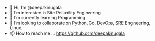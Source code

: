 - 👋 Hi, I’m @deepakinugala
- 👀 I’m interested in Site Reliability Engineering
- 🌱 I’m currently learning Programming
- 💞️ I’m looking to collaborate on Python, Go, DevOps, SRE Engineering, Linux.
- 📫 How to reach me ... https://github.com/deepakinugala

<!---
deepakinugala/deepakinugala is a ✨ special ✨ repository because its `README.md` (this file) appears on your GitHub profile.
You can click the Preview link to take a look at your changes.
--->
